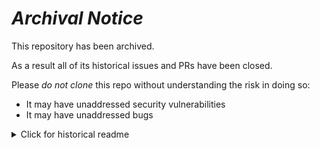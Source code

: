 # ***Archival Notice***
This repository has been archived.

As a result all of its historical issues and PRs have been closed.

Please *do not clone* this repo without understanding the risk in doing so:
- It may have unaddressed security vulnerabilities
- It may have unaddressed bugs

<details>
   <summary>Click for historical readme</summary>

# Atom dbt package

Provides syntax highlighting and a number of snippets for dbt-flavored SQL, YAML and Markdown files in Atom.

## Usage
* Highlighting: SQL, YAML and Markdown files will be highlighted automatically
* Snippets: To use snippets, type one of the prefixes (e.g. `macro`), and then `tab`.
* Commenting: This package overrides the default comment behavior of each language to instead use Jinja comments. Use `Cmd + /` to comment out code.
